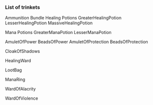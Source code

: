 ### List of trinkets

Ammunition Bundle
Healing Potions
GreaterHealingPotion
LesserHealingPotion
MassiveHealingPotion

Mana Potions
GreaterManaPotion
LesserManaPotion

AmuletOfPower
BeadsOfPower
AmuletOfProtection
BeadsOfProtection

CloakOfShadows

HealingWard

LootBag

ManaRing

WardOfAlacrity

WardOfViolence
